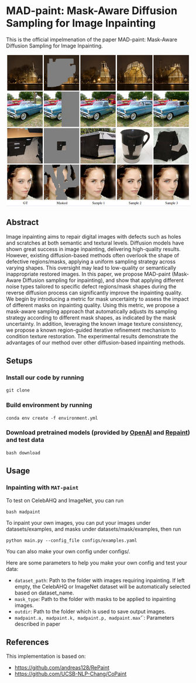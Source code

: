 # MAD-paint: Mask-Aware Diffusion Sampling for Image Inpainting

This is the official impelmenation of the paper MAD-paint: Mask-Aware Diffusion Sampling for Image Inpainting.

<img src="paper/teaser.png" width="600">

## Abstract
Image inpainting aims to repair digital images with defects such as holes and scratches at both semantic and textural levels. Diffusion models have shown great success in image inpainting, delivering high-quality results. However, existing diffusion-based methods often overlook the shape of defective regions/masks, applying a uniform sampling strategy across varying shapes. This oversight may lead to low-quality or semantically inappropriate restored images. In this paper, we propose MAD-paint (Mask-Aware Diffusion sampling for inpainting), and show that applying different noise types tailored to specific defect regions/mask shapes during the reverse diffusion process can significantly improve the inpainting quality. We begin by introducing a metric for mask uncertainty to assess the impact of different masks on inpainting quality. Using this metric, we propose a mask-aware sampling approach that automatically adjusts its sampling strategy according to different mask shapes, as indicated by the mask uncertainty. In addition, leveraging the known image texture consistency, we propose a known region-guided iterative refinement mechanism to condition texture restoration. The experimental results demonstrate the advantages of our method over other diffusion-based inpainting methods.
## Setups
### Install our code by running
```
git clone 
```
### Build environment by running
```
conda env create -f environment.yml
```
### Download pretrained models (provided by [OpenAI](https://github.com/openai/guided-diffusion) and [Repaint](https://github.com/andreas128/RePaint)) and test data
```
bash download
```


## Usage
### Inpainting with `MAT-paint`
To test on CelebAHQ and ImageNet, you can run
```
bash madpaint
```
To inpaint your own images, you can put your images under datasets/examples, and masks under datasets/mask/examples, then run
```
python main.py --config_file configs/examples.yaml
```

You can also make your own config under configs/.

Here are some parameters to help you make your own config and test your data:
- `dataset_path`: Path to the folder with images requiring inpainting. If left empty, the CelebAHQ or ImageNet dataset will be automatically selected  based on dataset_name.
- `mask_type`: Path to the folder with masks to be applied to inpainting images.
- `outdir`: Path to the folder which is used to save output images.
- `madpaint.a, madpaint.k, madpaint.p, madpaint.max`'`: Parameters described in paper

## References
This implementation is based on:
* https://github.com/andreas128/RePaint
* https://github.com/UCSB-NLP-Chang/CoPaint
